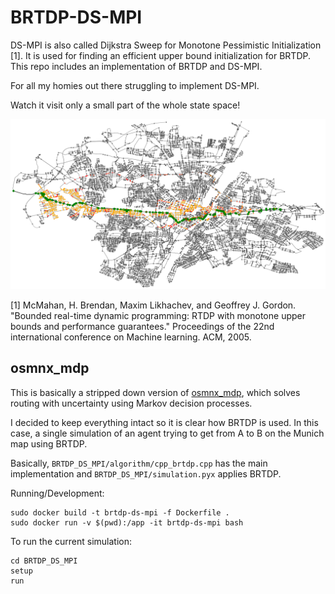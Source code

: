 # BRTDP-DS-MPI

DS-MPI is also called Dijkstra Sweep for Monotone Pessimistic Initialization [1].
It is used for finding an efficient upper bound initialization for BRTDP.
This repo includes an implementation of BRTDP and DS-MPI.

For all my homies out there struggling to implement DS-MPI.

Watch it visit only a small part of the whole state space!

![States visited by BRTDP](https://raw.githubusercontent.com/instance01/osmnx-mdp/master/.github/brtdp_band2.png)

[1] McMahan, H. Brendan, Maxim Likhachev, and Geoffrey J. Gordon. "Bounded real-time dynamic programming: RTDP with monotone upper bounds and performance guarantees." Proceedings of the 22nd international conference on Machine learning. ACM, 2005.

## osmnx\_mdp

This is basically a stripped down version of [osmnx\_mdp](https://github.com/instance01/osmnx-mdp), which solves routing with uncertainty using Markov decision processes.

I decided to keep everything intact so it is clear how BRTDP is used. In this case, a single simulation of an agent trying to get from A to B on the Munich map using BRTDP.

Basically, `BRTDP_DS_MPI/algorithm/cpp_brtdp.cpp` has the main implementation and `BRTDP_DS_MPI/simulation.pyx` applies BRTDP.

Running/Development:
```
sudo docker build -t brtdp-ds-mpi -f Dockerfile .
sudo docker run -v $(pwd):/app -it brtdp-ds-mpi bash
```

To run the current simulation:
```
cd BRTDP_DS_MPI
setup
run
```
